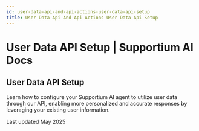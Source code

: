 ```yaml
---
id: user-data-api-and-api-actions-user-data-api-setup
title: User Data Api And Api Actions User Data Api Setup
---
```


# User Data API Setup | Supportium AI Docs

## User Data API Setup

Learn how to configure your Supportium AI agent to utilize user data through our API, enabling more personalized and accurate responses by leveraging your existing user information.

Last updated May 2025
